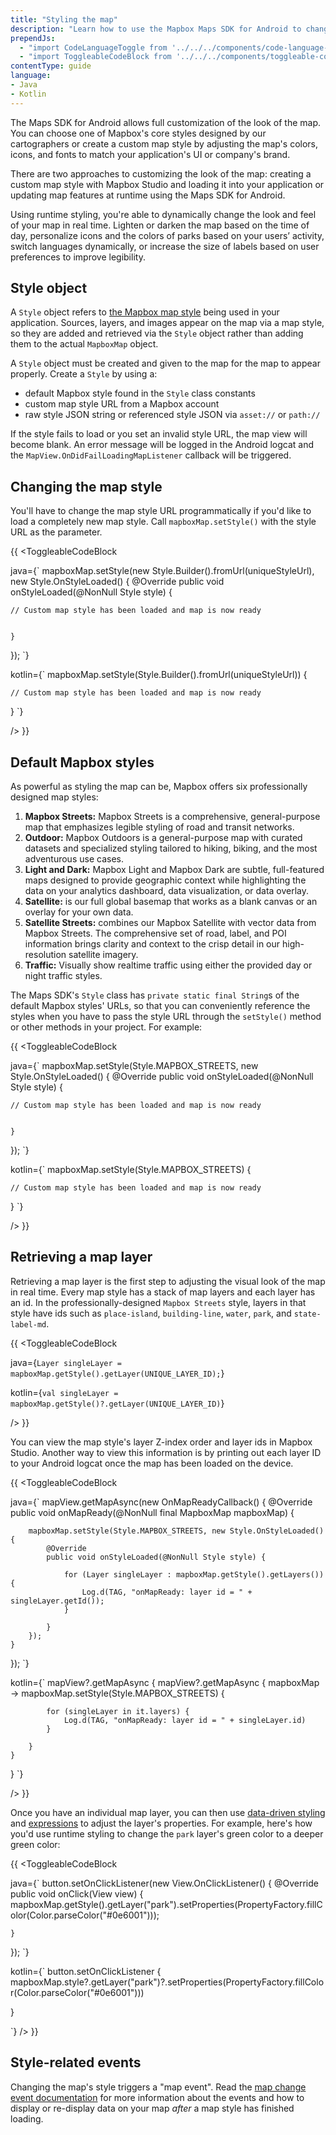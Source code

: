 ```yaml
---
title: "Styling the map"
description: "Learn how to use the Mapbox Maps SDK for Android to change your map style to a custom style or a pre-made style made by the talented Mapbox cartography team."
prependJs:
  - "import CodeLanguageToggle from '../../../components/code-language-toggle';"
  - "import ToggleableCodeBlock from '../../../components/toggleable-code-block';"
contentType: guide
language:
- Java
- Kotlin
---
```


The Maps SDK for Android allows full customization of the look of the map. You can choose one of Mapbox's core styles designed by our cartographers or create a custom map style by adjusting the map's colors, icons, and fonts to match your application's UI or company's brand.

There are two approaches to customizing the look of the map: creating a custom map style with Mapbox Studio and loading it into your application or updating map features at runtime using the Maps SDK for Android.

Using runtime styling, you're able to dynamically change the look and feel of your map in real time. Lighten or darken the map based on the time of day, personalize icons and the colors of parks based on your users’ activity, switch languages dynamically, or increase the size of labels based on user preferences to improve legibility.

## Style object

A `Style` object refers to [the Mapbox map style](https://www.mapbox.com/help/define-style/) being used in your application. Sources, layers, and images appear on the map via a map style, so they are added and retrieved via the `Style` object rather than adding them to the actual `MapboxMap` object.

A `Style` object must be created and given to the map for the map to appear properly. Create a `Style` by using a:

- default Mapbox style found in the `Style` class constants
- custom map style URL from a Mapbox account
- raw style JSON string or referenced style JSON via `asset://` or `path://`

If the style fails to load or you set an invalid style URL, the map view will become blank. An error message will be logged in the Android logcat and the `MapView.OnDidFailLoadingMapListener` callback will be triggered.

## Changing the map style

You'll have to change the map style URL programmatically if you'd like to load a completely new map style. Call `mapboxMap.setStyle()` with the style URL as the parameter.

{{
<CodeLanguageToggle id="setting-custom-style-url-java" />
<ToggleableCodeBlock

java={`
mapboxMap.setStyle(new Style.Builder().fromUrl(uniqueStyleUrl), new Style.OnStyleLoaded() {
	@Override
	public void onStyleLoaded(@NonNull Style style) {

	// Custom map style has been loaded and map is now ready


	}
});
`}

kotlin={`
mapboxMap.setStyle(Style.Builder().fromUrl(uniqueStyleUrl)) {

	// Custom map style has been loaded and map is now ready

}
`}

/>
}}

## Default Mapbox styles

As powerful as styling the map can be, Mapbox offers six professionally designed map styles:

1. **Mapbox Streets:** Mapbox Streets is a comprehensive, general-purpose map that emphasizes legible styling of road and transit networks.
2. **Outdoor:** Mapbox Outdoors is a general-purpose map with curated datasets and specialized styling tailored to hiking, biking, and the most adventurous use cases.
3. **Light and Dark:** Mapbox Light and Mapbox Dark are subtle, full-featured maps designed to provide geographic context while highlighting the data on your analytics dashboard, data visualization, or data overlay.
4. **Satellite:** is our full global basemap that works as a blank canvas or an overlay for your own data.
5. **Satellite Streets:** combines our Mapbox Satellite with vector data from Mapbox Streets. The comprehensive set of road, label, and POI information brings clarity and context to the crisp detail in our high-resolution satellite imagery.
6. **Traffic:** Visually show realtime traffic using either the provided day or night traffic styles.

The Maps SDK's `Style` class has `private static final String`s of the default Mapbox styles' URLs, so that you can conveniently reference the styles when you have to pass the style URL through the `setStyle()` method or other methods in your project. For example:

{{
<CodeLanguageToggle id="setting-default-mapbox-style-url-java" />
<ToggleableCodeBlock

java={`
mapboxMap.setStyle(Style.MAPBOX_STREETS, new Style.OnStyleLoaded() {
	@Override
	public void onStyleLoaded(@NonNull Style style) {

	// Custom map style has been loaded and map is now ready


	}
});
`}

kotlin={`
mapboxMap.setStyle(Style.MAPBOX_STREETS) {

	// Custom map style has been loaded and map is now ready

}
`}

/>
}}


## Retrieving a map layer

Retrieving a map layer is the first step to adjusting the visual look of the map in real time. Every map style has a stack of map layers and each layer has an id. In the professionally-designed `Mapbox Streets` style, layers in that style have ids such as `place-island`, `building-line`, `water`, `park`, and `state-label-md`.

{{
<CodeLanguageToggle id="getting-layer" />
<ToggleableCodeBlock

java={`
Layer singleLayer = mapboxMap.getStyle().getLayer(UNIQUE_LAYER_ID);
`}

kotlin={`
val singleLayer = mapboxMap.getStyle()?.getLayer(UNIQUE_LAYER_ID)
`}

/>
}}

You can view the map style's layer Z-index order and layer ids in Mapbox Studio. Another way to view this information is by printing out each layer ID to your Android logcat once the map has been loaded on the device.

{{
<CodeLanguageToggle id="printing-layer-ids" />
<ToggleableCodeBlock

java={`
mapView.getMapAsync(new OnMapReadyCallback() {
@Override
	public void onMapReady(@NonNull final MapboxMap mapboxMap) {

		mapboxMap.setStyle(Style.MAPBOX_STREETS, new Style.OnStyleLoaded() {
			@Override
			public void onStyleLoaded(@NonNull Style style) {

				for (Layer singleLayer : mapboxMap.getStyle().getLayers()) {
					Log.d(TAG, "onMapReady: layer id = " + singleLayer.getId());
				}

			}
		});
	}
});
`}

kotlin={`
mapView?.getMapAsync {
	mapView?.getMapAsync { mapboxMap -> mapboxMap.setStyle(Style.MAPBOX_STREETS) {

			for (singleLayer in it.layers) {
				Log.d(TAG, "onMapReady: layer id = " + singleLayer.id)
			}

		}
	}
}
`}

/>
}}

Once you have an individual map layer, you can then use [data-driven styling](/android/maps/overview/data-driven-styling/) and [expressions](/android/maps/overview/expressions/) to adjust the layer's properties. For example, here's how you'd use runtime styling to change the `park` layer's green color to a deeper green color:

{{
<CodeLanguageToggle id="changing-park-layer" />
<ToggleableCodeBlock

java={`
button.setOnClickListener(new View.OnClickListener() {
@Override
	public void onClick(View view) {
		mapboxMap.getStyle().getLayer("park").setProperties(PropertyFactory.fillColor(Color.parseColor("#0e6001")));

	}
});
`}

kotlin={`
button.setOnClickListener {
	mapboxMap.style?.getLayer("park")?.setProperties(PropertyFactory.fillColor(Color.parseColor("#0e6001")))

}

`}
/>
}}

## Style-related events

Changing the map's style triggers a "map event". Read the [map change event documentation](https://docs.mapbox.com/android/maps/overview/events/#map-change-events) for more information about the events and how to display or re-display data on your map _after_ a map style has finished loading.
